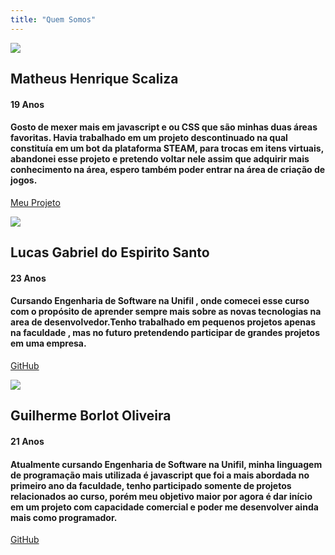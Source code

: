 ```yaml
---
title: "Quem Somos"
---
```

![](/img/matheus.jpg)
## Matheus Henrique Scaliza
#### 19 Anos
#### Gosto de mexer mais em javascript e ou CSS que são minhas duas áreas favoritas. Havia trabalhado em um projeto descontinuado na qual constituía em um bot da plataforma STEAM, para trocas em itens virtuais, abandonei esse projeto e pretendo voltar nele assim que adquirir mais conhecimento na área, espero também poder entrar na área de criação de jogos.

[Meu Projeto](https://drive.google.com/drive/folders/13RZ4QUdNf4bAHRixoagttbQn7HoXihtb?usp=sharing)




![](/img/lucas.jpg)

## Lucas Gabriel do Espirito Santo

#### 23 Anos

#### Cursando Engenharia de Software na Unifil , onde comecei esse curso com o propósito de aprender sempre mais sobre as novas tecnologias na area de desenvolvedor.Tenho trabalhado em pequenos projetos apenas na faculdade , mas no futuro pretendendo participar de grandes projetos em uma empresa.

[GitHub](https://github.com/Lucas-GES)


![](/img/guilherme.jpg)

## Guilherme Borlot Oliveira

#### 21 Anos

#### Atualmente cursando Engenharia de Software na Unifil, minha linguagem de programação mais utilizada é javascript que foi a mais abordada no primeiro ano da faculdade, tenho participado somente de projetos relacionados ao curso, porém meu objetivo maior por agora é dar início em um projeto com capacidade comercial e poder me desenvolver ainda mais como programador.

[GitHub](https://github.com/guiborlot)